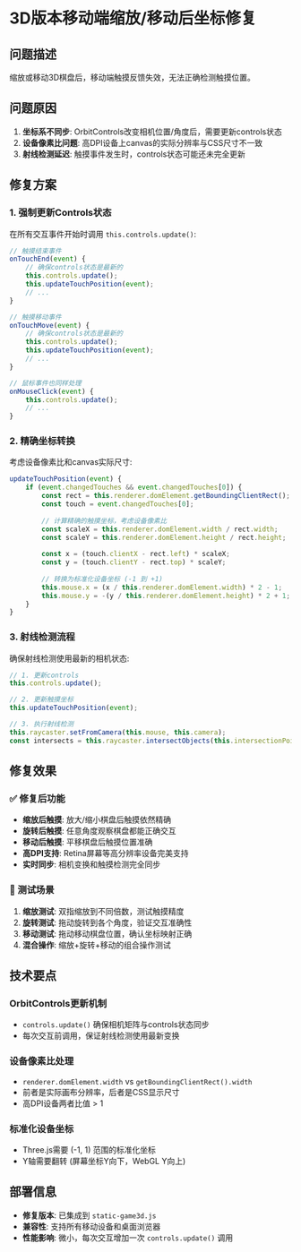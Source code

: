 # 3D版本移动端缩放/移动后坐标修复

## 问题描述
缩放或移动3D棋盘后，移动端触摸反馈失效，无法正确检测触摸位置。

## 问题原因
1. **坐标系不同步**: OrbitControls改变相机位置/角度后，需要更新controls状态
2. **设备像素比问题**: 高DPI设备上canvas的实际分辨率与CSS尺寸不一致
3. **射线检测延迟**: 触摸事件发生时，controls状态可能还未完全更新

## 修复方案

### 1. 强制更新Controls状态
在所有交互事件开始时调用 `this.controls.update()`:

```javascript
// 触摸结束事件
onTouchEnd(event) {
    // 确保controls状态是最新的
    this.controls.update();
    this.updateTouchPosition(event);
    // ...
}

// 触摸移动事件
onTouchMove(event) {
    // 确保controls状态是最新的
    this.controls.update();
    this.updateTouchPosition(event);
    // ...
}

// 鼠标事件也同样处理
onMouseClick(event) {
    this.controls.update();
    // ...
}
```

### 2. 精确坐标转换
考虑设备像素比和canvas实际尺寸:

```javascript
updateTouchPosition(event) {
    if (event.changedTouches && event.changedTouches[0]) {
        const rect = this.renderer.domElement.getBoundingClientRect();
        const touch = event.changedTouches[0];
        
        // 计算精确的触摸坐标，考虑设备像素比
        const scaleX = this.renderer.domElement.width / rect.width;
        const scaleY = this.renderer.domElement.height / rect.height;
        
        const x = (touch.clientX - rect.left) * scaleX;
        const y = (touch.clientY - rect.top) * scaleY;
        
        // 转换为标准化设备坐标 (-1 到 +1)
        this.mouse.x = (x / this.renderer.domElement.width) * 2 - 1;
        this.mouse.y = -(y / this.renderer.domElement.height) * 2 + 1;
    }
}
```

### 3. 射线检测流程
确保射线检测使用最新的相机状态:

```javascript
// 1. 更新controls
this.controls.update();

// 2. 更新触摸坐标
this.updateTouchPosition(event);

// 3. 执行射线检测
this.raycaster.setFromCamera(this.mouse, this.camera);
const intersects = this.raycaster.intersectObjects(this.intersectionPoints);
```

## 修复效果

### ✅ 修复后功能
- **缩放后触摸**: 放大/缩小棋盘后触摸依然精确
- **旋转后触摸**: 任意角度观察棋盘都能正确交互
- **移动后触摸**: 平移棋盘后触摸位置准确
- **高DPI支持**: Retina屏幕等高分辨率设备完美支持
- **实时同步**: 相机变换和触摸检测完全同步

### 🎯 测试场景
1. **缩放测试**: 双指缩放到不同倍数，测试触摸精度
2. **旋转测试**: 拖动旋转到各个角度，验证交互准确性
3. **移动测试**: 拖动移动棋盘位置，确认坐标映射正确
4. **混合操作**: 缩放+旋转+移动的组合操作测试

## 技术要点

### OrbitControls更新机制
- `controls.update()` 确保相机矩阵与controls状态同步
- 每次交互前调用，保证射线检测使用最新变换

### 设备像素比处理
- `renderer.domElement.width` vs `getBoundingClientRect().width`
- 前者是实际画布分辨率，后者是CSS显示尺寸
- 高DPI设备两者比值 > 1

### 标准化设备坐标
- Three.js需要 (-1, 1) 范围的标准化坐标
- Y轴需要翻转 (屏幕坐标Y向下，WebGL Y向上)

## 部署信息
- **修复版本**: 已集成到 `static-game3d.js`
- **兼容性**: 支持所有移动设备和桌面浏览器
- **性能影响**: 微小，每次交互增加一次 `controls.update()` 调用